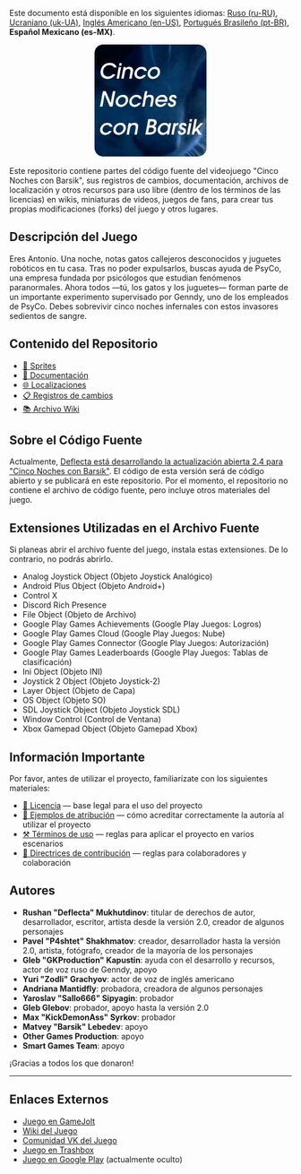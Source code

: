 Este documento está disponible en los siguientes idiomas: [Ruso (ru-RU)](/docs/README_ru-RU.md), [Ucraniano (uk-UA)](/docs/README_uk-UA.md), [Inglés Americano (en-US)](/README.md), [Portugués Brasileño (pt-BR)](/docs/README_pt-BR.md), **Español Mexicano (es-MX)**.

<p align="center">
  <img src="/sprites/repo_icon_es-MX.png" alt="Icono del repositorio con el texto “Cinco noches con Barsik”" width="200" />
</p>

Este repositorio contiene partes del código fuente del videojuego "Cinco Noches con Barsik", sus registros de cambios, documentación, archivos de localización y otros recursos para uso libre (dentro de los términos de las licencias) en wikis, miniaturas de videos, juegos de fans, para crear tus propias modificaciones (forks) del juego y otros lugares.

## Descripción del Juego

Eres Antonio. Una noche, notas gatos callejeros desconocidos y juguetes robóticos en tu casa. Tras no poder expulsarlos, buscas ayuda de PsyCo, una empresa fundada por psicólogos que estudian fenómenos paranormales. Ahora todos —tú, los gatos y los juguetes— forman parte de un importante experimento supervisado por Genndy, uno de los empleados de PsyCo. Debes sobrevivir cinco noches infernales con estos invasores sedientos de sangre.

## Contenido del Repositorio

* [👾 Sprites](/sprites/)
* [📖 Documentación](/docs/)
* [🌐 Localizaciones](/langs/)
* [📋 Registros de cambios](/changelogs/)
* [📚 Archivo Wiki](/wiki/)

## Sobre el Código Fuente

Actualmente, [Deflecta está desarrollando la actualización abierta 2.4 para "Cinco Noches con Barsik"](https://github.com/RushanM/Five-Nights-with-Barsik/issues/2). El código de esta versión será de código abierto y se publicará en este repositorio. Por el momento, el repositorio no contiene el archivo de código fuente, pero incluye otros materiales del juego.

## Extensiones Utilizadas en el Archivo Fuente

Si planeas abrir el archivo fuente del juego, instala estas extensiones. De lo contrario, no podrás abrirlo.

* Analog Joystick Object (Objeto Joystick Analógico)
* Android Plus Object (Objeto Android+)
* Control X
* Discord Rich Presence
* File Object (Objeto de Archivo)
* Google Play Games Achievements (Google Play Juegos: Logros)
* Google Play Games Cloud (Google Play Juegos: Nube)
* Google Play Games Connector (Google Play Juegos: Autorización)
* Google Play Games Leaderboards (Google Play Juegos: Tablas de clasificación)
* Ini Object (Objeto INI)
* Joystick 2 Object (Objeto Joystick-2)
* Layer Object (Objeto de Capa)
* OS Object (Objeto SO)
* SDL Joystick Object (Objeto Joystick SDL)
* Window Control (Control de Ventana)
* Xbox Gamepad Object (Objeto Gamepad Xbox)

## Información Importante

Por favor, antes de utilizar el proyecto, familiarízate con los siguientes materiales:

* [📜 Licencia](/docs/LICENSE_es-MX.md) — base legal para el uso del proyecto
* [👤 Ejemplos de atribución](/docs/ATTRIBUTION_es-MX.md) — cómo acreditar correctamente la autoría al utilizar el proyecto
* [⚒️ Términos de uso](/docs/TERMS_OF_USE_es-MX.md) — reglas para aplicar el proyecto en varios escenarios
* [🤝 Directrices de contribución](/docs/CONTRIBUTING_es-MX.md) — reglas para colaboradores y colaboración

## Autores

* **Rushan "Deflecta" Mukhutdinov**: titular de derechos de autor, desarrollador, escritor, artista desde la versión 2.0, creador de algunos personajes
* **Pavel "P4shtet" Shakhmatov**: creador, desarrollador hasta la versión 2.0, artista, fotógrafo, creador de la mayoría de los personajes
* **Gleb "GKProduction" Kapustin**: ayuda con el desarrollo y recursos, actor de voz ruso de Genndy, apoyo
* **Yuri "Zodli" Grachyov**: actor de voz de inglés americano
* **Andriana Mantidfly**: probadora, creadora de algunos personajes
* **Yaroslav "Sallo666" Sipyagin**: probador
* **Gleb Glebov**: probador, apoyo hasta la versión 2.0
* **Max "KickDemonAss" Syrkov**: probador
* **Matvey "Barsik" Lebedev**: apoyo
* **Other Games Production**: apoyo
* **Smart Games Team**: apoyo

¡Gracias a todos los que donaron!

---

## Enlaces Externos

* [Juego en GameJolt](https://gamejolt.com/games/fnwb/653514)
* [Wiki del Juego](https://five-nights-with-barsik.fandom.com/ru/wiki/Вики_серий_«Одна_ночь_с_Котей»_и_«Пять_ночей_с_Барсиком»)
* [Comunidad VK del Juego](https://vk.com/fivenightswithbarsik)
* [Juego en Trashbox](https://trashbox.ru/link/pyat-nochej-u-barsika-android)
* [Juego en Google Play](https://play.google.com/store/apps/details?id=ru.deflecta.fnwb) (actualmente oculto)

